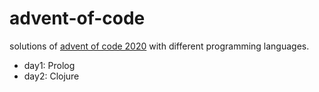 # advent-of-code
solutions of [advent of code 2020](https://adventofcode.com/2020) with different programming languages.

* day1: Prolog
* day2: Clojure
